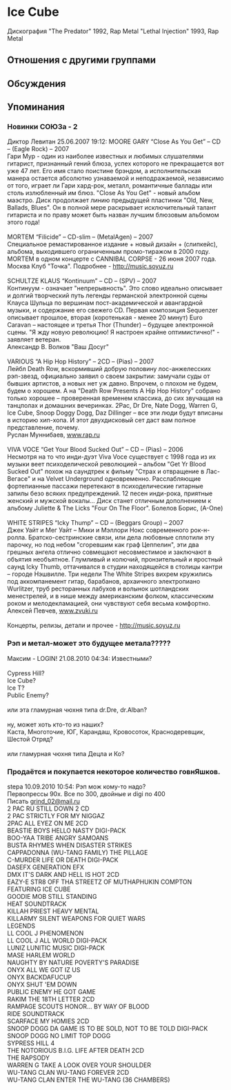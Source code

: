 # Ice Cube

Дискография
"The Predator" 1992, Rap Metal
"Lethal Injection" 1993, Rap Metal

## Отношения с другими группами


## Обсуждения


## Упоминания

### Новинки СОЮЗа - 2

Диктор Левитан 25.06.2007 19:12:
MOORE GARY “Close As You Get” – CD – (Eagle Rock) – 2007<BR>Гари Мур - один из наиболее известных и любимых слушателями гитарист, признанный гений блюза, успех которого не прекращается вот уже 47 лет. Его имя стало поистине брэндом, а исполнительская манера остается абсолютно узнаваемой и неподражаемой, независимо от того, играет ли Гари хард-рок, металл, романтичные баллады или столь излюбленный им блюз. "Close As You Get" - новый альбом маэстро. Диск продолжает линию предыдущей пластинки "Old, New, Ballads, Blues". Он в полной мере раскрывает исключительный талант гитариста и по праву может быть назван лучшим блюзовым альбомом этого года!<BR><BR>MORTEM “Filicide” – CD-slim – (MetalAgen) – 2007<BR>Cпециальное ремастированное издание + новый дизайн + (слипкейс), альбома, выходившего ограниченным промо-тиражом в 2000 году.<BR>MORTEM в одном концерте с CANNIBAL CORPSE - 26 июня 2007 года. Москва Клуб "Точка". Подробнее - <A HREF="http://music.soyuz.ru" TARGET="_blank">http://music.soyuz.ru</A><BR><BR>SCHULTZE KLAUS “Kontinuum” – CD – (SPV) – 2007<BR>Континуум - означает "непрерывность". Это слово идеально описывает и долгий творческий путь легенды германской электронной сцены Клауса Шульца по вершинам пост-академической и авангардной музыки, и содержание его свежего CD. Первая композиция Sequenzer описывает прошлое, вторая (коротенькая - менее 20 минут) Euro Caravan – настоящее и третья Thor (Thunder) – будущее электронной сцены. "Я жду новую революцию! Я настроен крайне оптимистично!" - заявляет ветеран. <BR>Александр В. Волков "Ваш Досуг"<BR><BR>VARIOUS “A Hip Hop History” – 2CD – (Pias) – 2007<BR>Лейбл Death Row, вскормивший добрую половину лос-анжелесских рэп-звезд, официально заявил о своем закрытии: замучали суды от бывших артистов, а новых нет уж давно. Впрочем, о плохом не будем, будем о хорошем. А на "Death Row Presents A Hip Hop History" собрано только хорошее – проверенная временем классика, до сих звучащая на танцполах и домашних вечеринках. 2Pac, Dr Dre, Nate Dogg, Warren G, Ice Cube, Snoop Doggy Dogg, Daz Dillinger – все эти люди будут вписаны в историю хип-хопа. И этот двухдисковый сет даст вам полное представление, почему. <BR>Руслан Муннибаев, www.rap.ru<BR><BR>VIVA VOCE “Get Your Blood Sucked Out” – CD – (Pias) – 2006<BR>Несмотря на то что инди-дуэт Viva Voce существует с 1998 года из их музыки веет психоделической революцией – альбом "Get Yr Blood Sucked Out" похож на саундтрек к фильму "Страх и отвращение в Лас-Вегасе" и на Velvet Underground одновременно. Расслабляющие фортепианные пассажи перетекают в психоделические гитарные запилы безо всяких предупреждений. 12 песен инди-рока, приятные женский и мужской вокалы… Диск станет отличным дополнением к альбому Juliette & The Licks "Four On The Floor". Болелов Борис, (A-One)<BR><BR>WHITE STRIPES “Icky Thump” – CD – (Beggars Group) – 2007<BR>Джек Уайт и Мег Уайт – Мики и Мэллори Нокс современного рок-н-ролла. Братско-сестринские связи, или дела любовные сплотили эту парочку, но под небом "сгоревшим как граф Цеппелин", эти два грешных ангела отлично совмещают несовместимое и заключают в объятия необъятное. Глумливый и колючий, пронзительный и яростный саунд Icky Thumb, оттачивался в студии находящейся в столицы кантри – городе Нэшвилле. Три недели The White Stripes вихрем кружились под аккомпанемент гитар, барабанов, архаичного электропиано Wurlitzer, труб ресторанных лабухов и волынок шотландских менестрелей, и в нише между американским фолком, классическим роком и мелодекламацией, они чувствуют себя весьма комфортно. Алексей Певчев, www.zvuki.ru<BR><BR>Концерты, релизы, детали и прочее - <A HREF="http://music.soyuz.ru" TARGET="_blank">http://music.soyuz.ru</A>

### Рэп и метал-может это будущее метала?????

Максим - LOGIN! 21.08.2010 04:34:
Известными?<BR><BR>Cypress Hill?<BR>Ice Cube?<BR>Ice T?<BR>Public Enemy?<BR><BR>или эта гламурная чюхня типа dr.Dre, dr.Alban?<BR><BR>ну, может хоть кто-то из наших?<BR>Каста, Многоточие, ЮГ, Карандаш, Кровосоток, Краснодеревщик, Шестой Отряд?<BR><BR>или гламурная чюхня типа Децла и Ко?

### Продаётся и покупается некоторое количество говнЯшков.

stepa 10.09.2010 10:54:
Рэп мож кому-то надо?<BR>Первопрессы 90х. Все по 300, двойные и digi по 400<BR>Писать grind_02@mail.ru<BR>2 PAC RU STILL DOWN 2 CD<BR>2 PAC STRICTLY FOR MY NIGGAZ<BR>2PAC ALL EYEZ ON ME 2CD<BR>BEASTIE BOYS HELLO NASTY DIGI-PACK<BR>BOO-YAA TRIBE ANGRY SAMOANS<BR>BUSTA RHYMES WHEN DISASTER STRIKES<BR>CAPPADONNA (WU-TANG FAMILY) THE PILLAGE<BR>C-MURDER LIFE OR DEATH DIGI-PACK<BR>DASEFX GENERATION EFX<BR>DMX IT'S DARK AND HELL IS HOT 2CD<BR>EAZY-E STR8 OFF THA STREETZ OF MUTHAPHUKIN COMPTON<BR>FEATURING ICE CUBE<BR>GOODIE MOB STILL STANDING<BR>HEAT SOUNDTRACK<BR>KILLAH PRIEST HEAVY MENTAL<BR>KILLARMY SILENT WEAPONS FOR QUIET WARS<BR>LEGENDS<BR>LL COOL J PHENOMENON<BR>LL COOL J ALL WORLD DIGI-PACK<BR>LUNIZ LUNITIC MUSIC DIGI-PACK<BR>MASE HARLEM WORLD<BR>NAUGHTY BY NATURE POVERTY'S PARADISE<BR>ONYX ALL WE GOT IZ US<BR>ONYX BACKDAFUCUP<BR>ONYX SHUT 'EM DOWN<BR>PUBLIC ENEMY HE GOT GAME<BR>RAKIM THE 18TH LETTER 2CD<BR>RAMPAGE SCOUTS HONOR… BY WAY OF BLOOD<BR>RIDE SOUNDTRACK<BR>SCARFACE MY HOMIES 2CD<BR>SNOOP DOGG DA GAME IS TO BE SOLD, NOT TO BE TOLD DIGI-PACK<BR>SNOOP DOGG NO LIMIT TOP DOGG<BR>SYPRESS HILL 4<BR>THE NOTORIOUS B.I.G. LIFE AFTER DEATH 2CD<BR>THE RAPSODY<BR>WARREN G TAKE A LOOK OVER YOUR SHOULDER<BR>WU-TANG CLAN WU-TANG FOREVER 2CD<BR>WU-TANG CLAN ENTER THE WU-TANG (36 CHAMBERS) 

